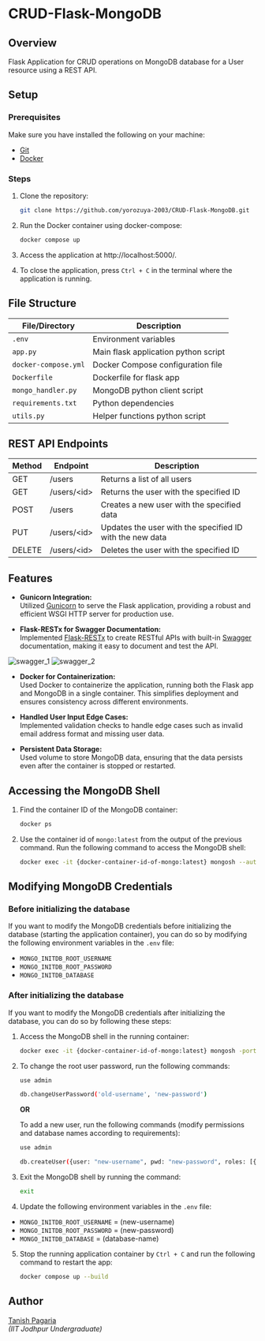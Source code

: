 # CRUD-Flask-MongoDB
## Overview
Flask Application for CRUD operations on MongoDB database for a User resource using a REST API.


## Setup
### Prerequisites
Make sure you have installed the following on your machine:
- [Git](https://git-scm.com/downloads)
- [Docker](https://docs.docker.com/engine/install/)

### Steps
1. Clone the repository:
    ```sh
    git clone https://github.com/yorozuya-2003/CRUD-Flask-MongoDB.git
    ```

2. Run the Docker container using docker-compose:
    ```sh
    docker compose up
    ```

3. Access the application at http://localhost:5000/.

4. To close the application, press `Ctrl + C` in the terminal where the application is running.


## File Structure

| File/Directory       | Description                                |
|----------------------|--------------------------------------------|
| `.env`               | Environment variables                      |
| `app.py`             | Main flask application python script       |
| `docker-compose.yml` | Docker Compose configuration file          |
| `Dockerfile`         | Dockerfile for flask app                   |
| `mongo_handler.py`   | MongoDB python client script               |
| `requirements.txt`   | Python dependencies                        |
| `utils.py`           | Helper functions python script             |


## REST API Endpoints

| Method | Endpoint        | Description                                      |
|--------|-----------------|--------------------------------------------------|
| GET    | /users          | Returns a list of all users                      |
| GET    | /users/\<id\>   | Returns the user with the specified ID           |
| POST   | /users          | Creates a new user with the specified data       |
| PUT    | /users/\<id\>   | Updates the user with the specified ID with the new data |
| DELETE | /users/\<id\>   | Deletes the user with the specified ID           |


## Features
- **Gunicorn Integration:**  
  Utilized [Gunicorn](https://gunicorn.org/) to serve the Flask application, providing a robust and efficient WSGI HTTP server for production use.

- **Flask-RESTx for Swagger Documentation:**  
  Implemented [Flask-RESTx](https://flask-restx.readthedocs.io/en/latest/) to create RESTful APIs with built-in [Swagger](https://swagger.io/) documentation, making it easy to document and test the API.

![swagger_1](https://github.com/user-attachments/assets/08baab64-af32-476c-8425-da7cefac8ecc)
![swagger_2](https://github.com/user-attachments/assets/ed2d2885-4762-4240-9741-42b51c66bba4)

- **Docker for Containerization:**  
  Used Docker to containerize the application, running both the Flask app and MongoDB in a single container. This simplifies deployment and ensures consistency across different environments.

- **Handled User Input Edge Cases:**  
  Implemented validation checks to handle edge cases such as invalid email address format and missing user data.

- **Persistent Data Storage:**  
  Used volume to store MongoDB data, ensuring that the data persists even after the container is stopped or restarted.

## Accessing the MongoDB Shell
1. Find the container ID of the MongoDB container:
    ```sh
    docker ps
    ```
2. Use the container id of `mongo:latest` from the output of the previous command. Run the following command to access the MongoDB shell:
    ```sh
    docker exec -it {docker-container-id-of-mongo:latest} mongosh --authenticationDatabase "admin" -u {username} -p {password}
    ```


## Modifying MongoDB Credentials
### Before initializing the database
If you want to modify the MongoDB credentials before initializing the database (starting the application container), you can do so by modifying the following environment variables in the `.env` file:
- `MONGO_INITDB_ROOT_USERNAME`
- `MONGO_INITDB_ROOT_PASSWORD`
- `MONGO_INITDB_DATABASE`

### After initializing the database
If you want to modify the MongoDB credentials after initializing the database, you can do so by following these steps:
1. Access the MongoDB shell in the running container:
    ```sh
    docker exec -it {docker-container-id-of-mongo:latest} mongosh -port 27017 -authenticationDatabase "admin" -u "old-username" -p "old-password"
    ```
2. To change the root user password, run the following commands:
    ```sh
    use admin
    ```
    
    ```sh
    db.changeUserPassword('old-username', 'new-password')
    ```
    **OR**  


    To add a new user, run the following commands (modify permissions and database names according to requirements):
    ```sh
    use admin
    ```

    ```sh
    db.createUser({user: "new-username", pwd: "new-password", roles: [{role: "readWrite", db: "database-name (users_db)"}]});
    ```
3. Exit the MongoDB shell by running the command:
    ```sh
    exit
    ```

4. Update the following environment variables in the `.env` file:
  - `MONGO_INITDB_ROOT_USERNAME` = (new-username)
  - `MONGO_INITDB_ROOT_PASSWORD` = (new-password)
  - `MONGO_INITDB_DATABASE` = (database-name)

5. Stop the running application container by `Ctrl + C` and run the following command to restart the app:
    ```sh
    docker compose up --build
    ```


## Author
[Tanish Pagaria](https://github.com/yorozuya-2003)  
*(IIT Jodhpur Undergraduate)*
